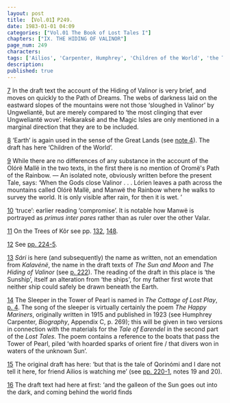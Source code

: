 ```yaml
---
layout: post
title: 【Vol.01】P249.
date: 1983-01-01 04:09
categories: ["Vol.01 The Book of Lost Tales I"]
chapters: ["IX. THE HIDING OF VALINOR"]
page_num: 249
characters: 
tags: ['Ailios', 'Carpenter, Humphrey', 'Children of the World', 'the Tale of Earendel', 'Happy Mariners, The', 'Great Lands', 'Helkaraksë', 'Kalaventë', 'Kalavénë', 'Lórien', 'Magic Isles', 'Men', 'Mountains of Valinor', 'Olórë Mallë', 'Oromë', 'Qorinómi, Tale of', 'Rainbow', 'Sári', 'Sun, The', 'Tower of Pearl', 'the Sleeper in the Tower of Pearl', 'Ungweliantë']
description: 
published: true
---
```


[7]({{site.baseurl}}/vol01-p238) In the draft text the account of the Hiding of Valinor is very brief, and moves on quickly to the Path of Dreams. The webs of darkness laid on the eastward slopes of the mountains were not those ‘sloughed in Valinor’ by Ungweliantë, but are merely compared to ‘the most clinging that ever Ungweliantë wove’. Helkaraksë and the Magic Isles are only mentioned in a marginal direction that they are to be included.

[8]({{site.baseurl}}/vol01-p238) ‘Earth’ is again used in the sense of the Great Lands (see [note 4]({{site.baseurl}}/vol01-p248)). The draft has here ‘Children of the World’.

[9]({{site.baseurl}}/vol01-p240) While there are no differences of any substance in the account of the Olórë Mallë in the two texts, in the first there is no mention of Oromë's Path of the Rainbow. — An isolated note, obviously written before the present Tale, says: ‘When the Gods close Valinor . . . Lórien leaves a path across the mountains called Olórë Mallë, and Manwë the Rainbow where he walks to survey the world. It is only visible after rain, for then it is wet. ’

[10]({{site.baseurl}}/vol01-p240) ‘truce’: earlier reading ‘compromise’. It is notable how Manwë is portrayed as <I>primus inter pares</I> rather than as ruler over the other Valar.

[11]({{site.baseurl}}/vol01-p240) On the Trees of Kôr see pp. [132]({{site.baseurl}}/vol01-p132), [148]({{site.baseurl}}/vol01-p148).

[12]({{site.baseurl}}/vol01-p241) See [pp. 224-5]({{site.baseurl}}/vol01-p224).

[13]({{site.baseurl}}/vol01-p242) <I>Sári</I> is here (and subsequently) the name as written, not an emendation from <I>Kalavénë</I>, the name in the draft texts of <I>The Sun and Moon</I> and <I>The Hiding of Valinor</I> (see [p. 222]({{site.baseurl}}/vol01-p222)). The reading of the draft in this place is ‘the Sunship’, itself an alteration from ‘the ships', for my father first wrote that neither ship could safely be drawn beneath the Earth.

[14]({{site.baseurl}}/vol01-p243) The Sleeper in the Tower of Pearl is named in <I>The Cottage of Lost Play</I>, [p. 4]({{site.baseurl}}/vol01-p4). The song of the sleeper is virtually certainly the poem <I>The Happy Mariners</I>, originally written in 1915 and published in 1923 (see Humphrey Carpenter, <I>Biography</I>, Appendix C, p. 269); this will be given in two versions in connection with the materials for the <I>Tale of Earendel</I> in the second part of the <I>Lost Tales</I>. The poem contains a reference to the boats that pass the Tower of Pearl, piled ‘with hoarded sparks of orient fire / that divers won in waters of the unknown Sun’.

[15]({{site.baseurl}}/vol01-p243) The original draft has here: ‘but that is the tale of Qorinómi and I dare not tell it here, for friend Ailios is watching me’ (see [pp. 220-1]({{site.baseurl}}/vol01-p220), notes 19 and 20).

[16]({{site.baseurl}}/vol01-p244) The draft text had here at first: ‘and the galleon of the Sun goes out into the dark, and coming behind the world finds

